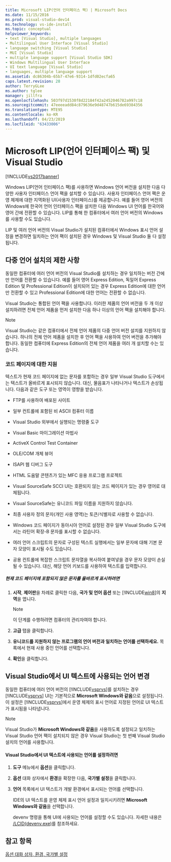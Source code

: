 ```yaml
---
title: Microsoft LIP(언어 인터페이스 팩) | Microsoft Docs
ms.date: 11/15/2016
ms.prod: visual-studio-dev14
ms.technology: vs-ide-install
ms.topic: conceptual
helpviewer_keywords:
- text [Visual Studio], multiple languages
- Multilingual User Interface [Visual Studio]
- language switching [Visual Studio]
- MUI [Visual Studio]
- multiple language support [Visual Studio SDK]
- Windows Multilingual User Interface
- UI text language [Visual Studio]
- languages, multiple language support
ms.assetid: dc86304b-65b7-47e6-9314-1dfd02ecfa65
caps.latest.revision: 28
author: TerryGLee
ms.author: tglee
manager: jillfra
ms.openlocfilehash: 503f97d1530f8d22184f42a2452046782a997c18
ms.sourcegitcommit: 47eeeeadd84c879636e9d48747b615de69384356
ms.translationtype: MTE95
ms.contentlocale: ko-KR
ms.lasthandoff: 04/23/2019
ms.locfileid: "63433006"
---
```

# <a name="microsoft-language-interface-packs-lips-and-visual-studio"></a>Microsoft LIP(언어 인터페이스 팩) 및 Visual Studio
[!INCLUDE[vs2017banner](../includes/vs2017banner.md)]

Windows LIP(언어 인터페이스 팩)를 사용하면 Windows 언어 버전을 설치한 다음 다양한 사용자 인터페이스 언어 팩을 설치할 수 있습니다. 사용자 인터페이스 언어 팩은 운영 체제에 대한 지역화된 UI(사용자 인터페이스)를 제공합니다. 예를 들어 영어 버전의 Windows에 한국어 언어 인터페이스 팩을 설치한 다음 Windows UI 언어를 한국어와 영어 간에 전환할 수 있습니다. LIP를 통해 한 컴퓨터에서 여러 언어 버전의 Windows를 사용할 수도 있습니다.

 LIP 및 여러 언어 버전의 Visual Studio가 설치된 컴퓨터에서 Windows 표시 언어 설정을 변경하면 일치하는 언어 팩이 설치된 경우 Windows 및 Visual Studio 둘 다 설정됩니다.

## <a name="limitations-of-multi-language-installations"></a>다중 언어 설치의 제한 사항
 동일한 컴퓨터에 여러 언어 버전의 Visual Studio를 설치하는 경우 일치하는 버전 간에만 언어를 전환할 수 있습니다. 예를 들어 영어 Express Edition, 독일어 Express Edition 및 Professional Edition이 설치되어 있는 경우 Express Edition에 대한 언어만 전환할 수 있고 Professional Edition에 대한 언어는 전환할 수 없습니다.

 Visual Studio는 통합된 언어 팩을 사용합니다. 이러한 제품의 언어 버전을 두 개 이상 설치하려면 전체 언어 제품을 먼저 설치한 다음 하나 이상의 언어 팩을 설치해야 합니다.

> [!NOTE]
> Visual Studio는 같은 컴퓨터에서 전체 언어 제품의 다중 언어 버전 설치를 지원하지 않습니다. 하나의 전체 언어 제품을 설치한 후 언어 팩을 사용하여 언어 버전을 추가해야 합니다. 동일한 컴퓨터에 Express Edition의 전체 언어 제품을 여러 개 설치할 수는 있습니다.

### <a name="support-for-code-pages"></a>코드 페이지에 대한 지원
 텍스트가 현재 코드 페이지에 없는 문자를 포함하는 경우 일부 Visual Studio 도구에서는 텍스트가 올바르게 표시되지 않습니다. 대신, 물음표가 나타나거나 텍스트가 손상됩니다. 다음과 같은 도구 또는 영역이 영향을 받습니다.

- FTP를 사용하여 배포된 사이트

- 일부 컨트롤에 포함된 비 ASCII 컴퓨터 이름

- Visual Studio 외부에서 실행되는 명령줄 도구

- Visual Basic 마이그레이션 마법사

- ActiveX Control Test Container

- OLE/COM 개체 뷰어

- ISAPI 웹 디버그 도구

- HTML 도움말 콘텐츠가 있는 MFC 응용 프로그램 프로젝트

- Visual SourceSafe SCCI UI는 호환되지 않는 코드 페이지가 있는 경우 영어로 대체됩니다.

- Visual SourceSafe는 유니코드 파일 이름을 지원하지 않습니다.

- 최종 사용자 정의 문자(개인 사용 영역)는 토큰/식별자로 사용할 수 없습니다.

- Windows 코드 페이지가 동아시아 언어로 설정된 경우 일부 Visual Studio 도구에서는 라틴어 확장-B 문자를 표시할 수 없습니다.

- 여러 언어 스크립트의 문자로 구성된 텍스트 실행에서는 일부 문자에 대해 기본 문자 모양이 표시될 수도 있습니다.

- 공용 컨트롤에 복잡한 스크립트 문자열을 복사하여 붙여넣을 경우 문자 모양이 손실될 수 있습니다. 대신, 해당 언어 키보드를 사용하여 텍스트를 입력합니다.

##### <a name="to-correctly-display-characters-that-are-not-included-in-the-current-code-page"></a>현재 코드 페이지에 포함되지 않은 문자를 올바르게 표시하려면

1. **시작**, **제어판**을 차례로 클릭한 다음, **국가 및 언어 옵션** 또는 [!INCLUDE[win8](../includes/win8-md.md)]의 **지역**을 엽니다.

    > [!NOTE]
    > 이 단계를 수행하려면 컴퓨터의 관리자여야 합니다.

2. **고급** 탭을 클릭합니다.

3. **유니코드를 지원하지 않는 프로그램의 언어 버전과 일치하는 언어를 선택하세요.** 목록에서 현재 사용 중인 언어를 선택합니다.

4. **확인**을 클릭합니다.

## <a name="changing-the-language-used-for-the-ui-text-in-visual-studio"></a>Visual Studio에서 UI 텍스트에 사용되는 언어 변경
 동일한 컴퓨터에 여러 언어 버전의 [!INCLUDE[vsprvs](../includes/vsprvs-md.md)]를 설치하는 경우 [!INCLUDE[vsprvs](../includes/vsprvs-md.md)] UI는 기본적으로 **Microsoft Windows와 같음**으로 설정됩니다. 이 설정은 [!INCLUDE[vsprvs](../includes/vsprvs-md.md)]에서 운영 체제의 표시 언어로 지정된 언어로 UI 텍스트가 표시됨을 나타냅니다.

> [!NOTE]
> Visual Studio가 **Microsoft Windows와 같음**을 사용하도록 설정되고 일치하는 Visual Studio 언어 팩이 설치되지 않은 경우 Visual Studio는 첫 번째 Visual Studio 설치의 언어를 사용합니다.

#### <a name="to-set-the-language-that-is-used-for-the-ui-text-in-visual-studio"></a>Visual Studio에서 UI 텍스트에 사용되는 언어를 설정하려면

1. **도구** 메뉴에서 **옵션**을 클릭합니다.

2. **옵션** 대화 상자에서 **환경**을 확장한 다음, **국가별 설정**을 클릭합니다.

3. **언어** 목록에서 UI 텍스트가 개발 환경에서 표시되는 언어를 선택합니다.

    IDE의 UI 텍스트를 운영 체제 표시 언어 설정과 일치시키려면 **Microsoft Windows와 같음**을 선택합니다.

   devenv 명령을 통해 UI에 사용되는 언어를 설정할 수도 있습니다. 자세한 내용은 [/LCID(devenv.exe)](../ide/reference/lcid-devenv-exe.md)를 참조하세요.

## <a name="see-also"></a>참고 항목
 [옵션 대화 상자, 환경, 국가별 설정](../ide/reference/international-settings-environment-options-dialog-box.md)